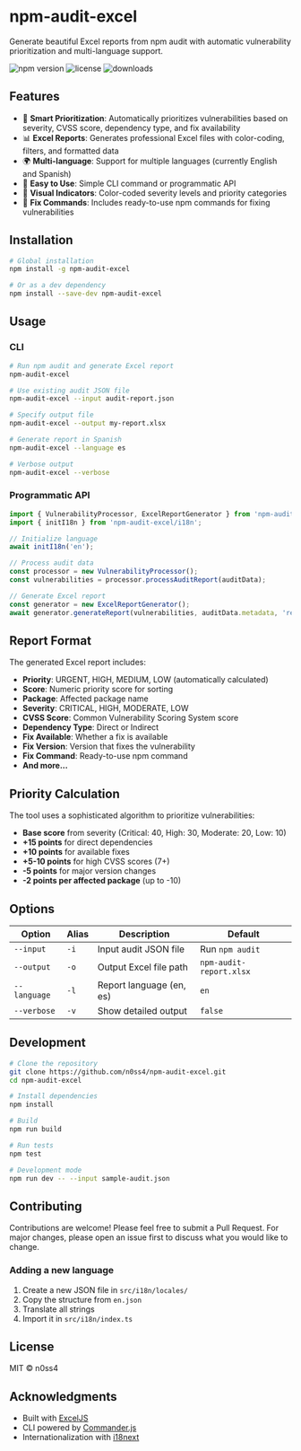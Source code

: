 # npm-audit-excel

Generate beautiful Excel reports from npm audit with automatic vulnerability prioritization and multi-language support.

![npm version](https://img.shields.io/npm/v/npm-audit-excel)
![license](https://img.shields.io/npm/l/npm-audit-excel)
![downloads](https://img.shields.io/npm/dm/npm-audit-excel)

## Features

- 🎯 **Smart Prioritization**: Automatically prioritizes vulnerabilities based on severity, CVSS score, dependency type, and fix availability
- 📊 **Excel Reports**: Generates professional Excel files with color-coding, filters, and formatted data
- 🌍 **Multi-language**: Support for multiple languages (currently English and Spanish)
- 🚀 **Easy to Use**: Simple CLI command or programmatic API
- 🎨 **Visual Indicators**: Color-coded severity levels and priority categories
- 📝 **Fix Commands**: Includes ready-to-use npm commands for fixing vulnerabilities

## Installation

```bash
# Global installation
npm install -g npm-audit-excel

# Or as a dev dependency
npm install --save-dev npm-audit-excel
```

## Usage

### CLI

```bash
# Run npm audit and generate Excel report
npm-audit-excel

# Use existing audit JSON file
npm-audit-excel --input audit-report.json

# Specify output file
npm-audit-excel --output my-report.xlsx

# Generate report in Spanish
npm-audit-excel --language es

# Verbose output
npm-audit-excel --verbose
```

### Programmatic API

```typescript
import { VulnerabilityProcessor, ExcelReportGenerator } from 'npm-audit-excel';
import { initI18n } from 'npm-audit-excel/i18n';

// Initialize language
await initI18n('en');

// Process audit data
const processor = new VulnerabilityProcessor();
const vulnerabilities = processor.processAuditReport(auditData);

// Generate Excel report
const generator = new ExcelReportGenerator();
await generator.generateReport(vulnerabilities, auditData.metadata, 'report.xlsx');
```

## Report Format

The generated Excel report includes:

- **Priority**: URGENT, HIGH, MEDIUM, LOW (automatically calculated)
- **Score**: Numeric priority score for sorting
- **Package**: Affected package name
- **Severity**: CRITICAL, HIGH, MODERATE, LOW
- **CVSS Score**: Common Vulnerability Scoring System score
- **Dependency Type**: Direct or Indirect
- **Fix Available**: Whether a fix is available
- **Fix Version**: Version that fixes the vulnerability
- **Fix Command**: Ready-to-use npm command
- **And more...**

## Priority Calculation

The tool uses a sophisticated algorithm to prioritize vulnerabilities:

- **Base score** from severity (Critical: 40, High: 30, Moderate: 20, Low: 10)
- **+15 points** for direct dependencies
- **+10 points** for available fixes
- **+5-10 points** for high CVSS scores (7+)
- **-5 points** for major version changes
- **-2 points per affected package** (up to -10)

## Options

| Option | Alias | Description | Default |
|--------|-------|-------------|---------|
| `--input` | `-i` | Input audit JSON file | Run `npm audit` |
| `--output` | `-o` | Output Excel file path | `npm-audit-report.xlsx` |
| `--language` | `-l` | Report language (en, es) | `en` |
| `--verbose` | `-v` | Show detailed output | `false` |

## Development

```bash
# Clone the repository
git clone https://github.com/n0ss4/npm-audit-excel.git
cd npm-audit-excel

# Install dependencies
npm install

# Build
npm run build

# Run tests
npm test

# Development mode
npm run dev -- --input sample-audit.json
```

## Contributing

Contributions are welcome! Please feel free to submit a Pull Request. For major changes, please open an issue first to discuss what you would like to change.

### Adding a new language

1. Create a new JSON file in `src/i18n/locales/`
2. Copy the structure from `en.json`
3. Translate all strings
4. Import it in `src/i18n/index.ts`

## License

MIT © n0ss4

## Acknowledgments

- Built with [ExcelJS](https://github.com/exceljs/exceljs)
- CLI powered by [Commander.js](https://github.com/tj/commander.js)
- Internationalization with [i18next](https://www.i18next.com/)
